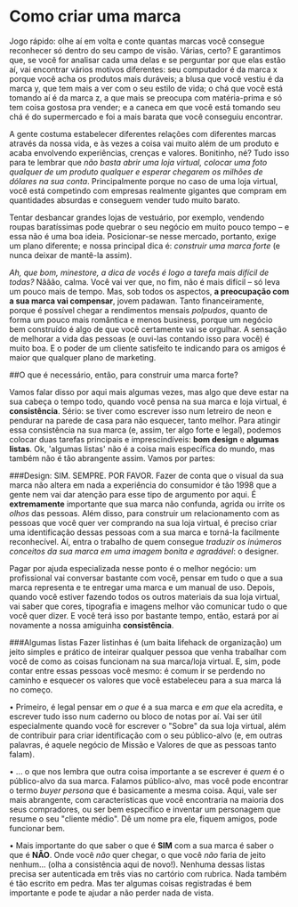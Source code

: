 # Como criar uma marca

Jogo rápido: olhe aí em volta e conte quantas marcas você consegue reconhecer só dentro do seu campo de visão.
Várias, certo? E garantimos que, se você for analisar cada uma delas e se perguntar por que elas estão aí, vai encontrar vários motivos diferentes: seu computador é da marca x porque você acha os produtos mais duráveis; a blusa que você vestiu é da marca y, que tem mais a ver com o seu estilo de vida; o chá que você está tomando aí é da marca z, a que mais se preocupa com matéria-prima e só tem coisa gostosa pra vender; e a caneca em que você está tomando seu chá é do supermercado e foi a mais barata que você conseguiu encontrar.

A gente costuma estabelecer diferentes relações com diferentes marcas através da nossa vida, e às vezes a coisa vai muito além de um produto e acaba envolvendo experiências, crenças e valores. Bonitinho, né? Tudo isso para te lembrar que *não basta abrir uma loja virtual, colocar uma foto qualquer de um produto qualquer e esperar chegarem os milhões de dólares na sua conta*. Principalmente porque no caso de uma loja virtual, você está competindo com empresas realmente gigantes que compram em quantidades absurdas e conseguem vender tudo muito barato.

Tentar desbancar grandes lojas de vestuário, por exemplo, vendendo roupas baratíssimas pode quebrar o seu negócio em muito pouco tempo – e essa não é uma boa ideia. Posicionar-se nesse mercado, portanto, exige um plano diferente; e nossa principal dica é: *construir uma marca forte* (e nunca deixar de mantê-la assim).

*Ah, que bom, minestore, a dica de vocês é logo a tarefa mais difícil de todas?* Nããão, calma. Você vai ver que, no fim, não é mais difícil – só leva um pouco mais de tempo. Mas, sob todos os aspectos, **a preocupação com a sua marca vai compensar**, jovem padawan. Tanto financeiramente, porque é possível chegar a rendimentos mensais *polpudos*, quanto de forma um pouco mais romântica e menos business, porque um negócio bem construído é algo de que você certamente vai se orgulhar. A sensação de melhorar a vida das pessoas (e ouvi-las contando isso para você) é muito boa. E o poder de um cliente satisfeito te indicando para os amigos é maior que qualquer plano de marketing.


##O que é necessário, então, para construir uma marca forte?

Vamos falar disso por aqui mais algumas vezes, mas algo que deve estar na sua cabeça o tempo todo, quando você pensa na sua marca e loja virtual, é **consistência**. Sério: se tiver como escrever isso num letreiro de neon e pendurar na parede de casa para não esquecer, tanto melhor. Para atingir essa consistência na sua marca (e, assim, ter algo forte e legal), podemos colocar duas tarefas principais e imprescindíveis: **bom design** e **algumas listas**.  Ok, 'algumas listas' não é a coisa mais específica do mundo, mas também não é tão abrangente assim. Vamos por partes:

###Design: SIM. SEMPRE. POR FAVOR.
Fazer de conta que o visual da sua marca não altera em nada a experiência do consumidor é tão 1998 que a gente nem vai dar atenção para esse tipo de argumento por aqui. É **extremamente** importante que sua marca não confunda, agrida ou irrite os *olhos* das pessoas. Além disso, para construir um relacionamento com as pessoas que você quer ver comprando na sua loja virtual, é preciso criar uma identificação dessas pessoas com a sua marca e torná-la facilmente reconhecível. Aí, entra o trabalho de quem consegue *traduzir os inúmeros conceitos da sua marca em uma imagem bonita e agradável*: o designer.

Pagar por ajuda especializada nesse ponto é o melhor negócio: um profissional vai conversar bastante com você, pensar em tudo o que a sua marca representa e te entregar uma marca e um manual de uso. Depois, quando você estiver fazendo todos os outros materiais da sua loja virtual, vai saber que cores, tipografia e imagens melhor vão comunicar tudo o que você quer dizer. E você terá isso por bastante tempo, então, estará por aí novamente a nossa amiguinha **consistência**.

###Algumas listas
Fazer listinhas é (um baita lifehack de organização) um jeito simples e prático de inteirar qualquer pessoa que venha trabalhar com você de como as coisas funcionam na sua marca/loja virtual. E, sim, pode contar entre essas pessoas você mesmo: é comum ir se perdendo no caminho e esquecer os valores que você estabeleceu para a sua marca lá no começo.

• Primeiro, é legal pensar em *o que* é a sua marca e *em que* ela acredita, e escrever tudo isso num caderno ou bloco de notas por aí. Vai ser útil especialmente quando você for escrever o "Sobre" da sua loja virtual, além de contribuir para criar identificação com o seu público-alvo (e, em outras palavras, é aquele negócio de Missão e Valores de que as pessoas tanto falam).

• ... o que nos lembra que outra coisa importante a se escrever é *quem* é o público-alvo da sua marca. Falamos público-alvo, mas você pode encontrar o termo *buyer persona* que é basicamente a mesma coisa. Aqui, vale ser mais abrangente, com características que você encontraria na maioria dos seus compradores, ou ser bem específico e inventar um personagem que resume o seu "cliente médio". Dê um nome pra ele, fiquem amigos, pode funcionar bem.

• Mais importante do que saber o que é **SIM** com a sua marca é saber o que é **NÃO**. Onde você *não* quer chegar, o que você *não* faria de jeito nenhum... (olha a consistência aqui de novo!). Nenhuma dessas listas precisa ser autenticada em três vias no cartório com rubrica. Nada também é tão escrito em pedra. Mas ter algumas coisas registradas é bem importante e pode te ajudar a não perder nada de vista.

